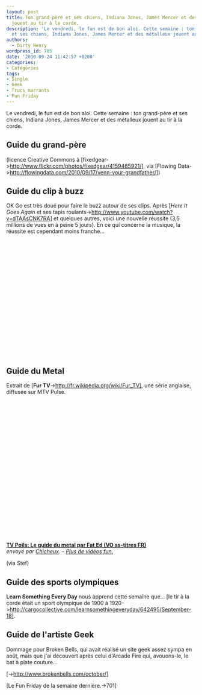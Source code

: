 ```yaml
---
layout: post
title: Ton grand-père et ses chiens, Indiana Jones, James Mercer et des métalleux
  jouent au tir à la corde.
description: 'Le vendredi, le fun est de bon aloi. Cette semaine : ton grand-père
  et ses chiens, Indiana Jones, James Mercer et des métalleux jouent au tir à la corde.'
authors:
  - Dirty Henry
wordpress_id: 705
date: '2010-09-24 11:42:57 +0200'
categories:
- Catégories
tags:
- Single
- Geek
- Trucs marrants
- Fun Friday
---
```

Le vendredi, le fun est de bon aloi. Cette semaine : ton grand-père et ses chiens, Indiana Jones, James Mercer et des métalleux jouent au tir à la corde.

<h2>Guide du grand-père</h2>

<img388>

(licence Creative Commons à [fixedgear->http://www.flickr.com/photos/fixedgear/4159465921/], via [Flowing Data->http://flowingdata.com/2010/09/17/venn-your-grandfather/])

<h2>Guide du clip à buzz</h2>

OK Go est très doué pour faire le buzz autour de ses clips. Après [*Here It Goes Again* et ses tapis roulants->http://www.youtube.com/watch?v=dTAAsCNK7RA] et quelques autres, voici une nouvelle réussite (3,5 millions de vues en à peine 5 jours). En ce qui concerne la musique, la réussite est cependant moins franche... 

<object width="500" height="306"><param name="movie" value="http://www.youtube.com/v/nHlJODYBLKs?fs=1&hl=fr_FR"></param><param name="allowFullScreen" value="true"></param><param name="allowscriptaccess" value="always"></param><embed src="http://www.youtube.com/v/nHlJODYBLKs?fs=1&hl=fr_FR" type="application/x-shockwave-flash" allowscriptaccess="always" allowfullscreen="true" width="500" height="306"></embed></object>

<h2>Guide du Metal</h2>

Extrait de [__Fur TV__->http://fr.wikipedia.org/wiki/Fur_TV], une série anglaise, diffusée sur MTV Pulse.

<object width="500" height="375"><param name="movie" value="http://www.dailymotion.com/swf/video/x814ev?width=500&theme=default&foreground=%23F7FFFD&highlight=%23FFC300&background=%23171D1B&start=&animatedTitle=&additionalInfos=0&autoPlay=0&hideInfos=0"></param><param name="allowFullScreen" value="true"></param><param name="allowScriptAccess" value="always"></param><embed type="application/x-shockwave-flash" src="http://www.dailymotion.com/swf/video/x814ev?width=500&theme=default&foreground=%23F7FFFD&highlight=%23FFC300&background=%23171D1B&start=&animatedTitle=&additionalInfos=0&autoPlay=0&hideInfos=0" width="500" height="375" allowfullscreen="true" allowscriptaccess="always"></embed></object><br /><b><a href="http://www.dailymotion.com/video/x814ev_tv-poils-le-guide-du-metal-par-fat_fun">TV Poils: Le guide du metal par Fat Ed (VO ss-titres FR)</a></b><br /><i>envoy&eacute; par <a href="http://www.dailymotion.com/Chicheux">Chicheux</a>. - <a href="http://www.dailymotion.com/fr/channel/fun">Plus de vid&eacute;os fun.</a></i>

(via Stef)

<h2>Guide des sports olympiques</h2>

__Learn Something Every Day__ nous apprend cette semaine que... [le tir à la corde était un sport olympique de 1900 à 1920->http://cargocollective.com/learnsomethingeveryday/642495/September-18].

<h2>Guide de l'artiste Geek</h2>

Dommage pour Broken Bells, qui avait réalisé un site geek assez sympa en août, mais que j'ai découvert après celui d'Arcade Fire qui, avouons-le, le bat à plate couture...

[<img389>->http://www.brokenbells.com/october/]

[Le Fun Friday de la semaine dernière.->701]
